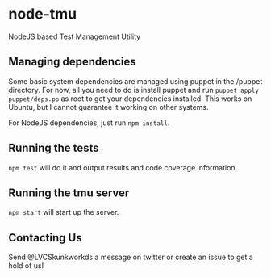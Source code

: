 # node-tmu

NodeJS based Test Management Utility

## Managing dependencies

Some basic system dependencies are managed using puppet in the /puppet directory.
For now, all you need to do is install puppet and run ```puppet apply puppet/deps.pp``` 
as root to get your dependencies installed.  This works on Ubuntu, but I cannot 
guarantee it working on other systems.

For NodeJS dependencies, just run ```npm install```.

## Running the tests

```npm test``` will do it and output results and code coverage information.

## Running the tmu server

```npm start``` will start up the server.

## Contacting Us

Send @LVCSkunkworkds a message on twitter or create an issue to get a hold of us!
